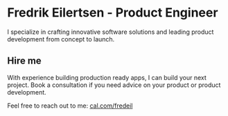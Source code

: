 # Fredrik Eilertsen - Product Engineer

I specialize in crafting innovative software solutions and leading product development from concept to launch.

## Hire me 

With experience building production ready apps, I can build your next project. Book a consultation if you need advice on your product or product development.

Feel free to reach out to me: [cal.com/fredeil](cal.com/fredeil)
